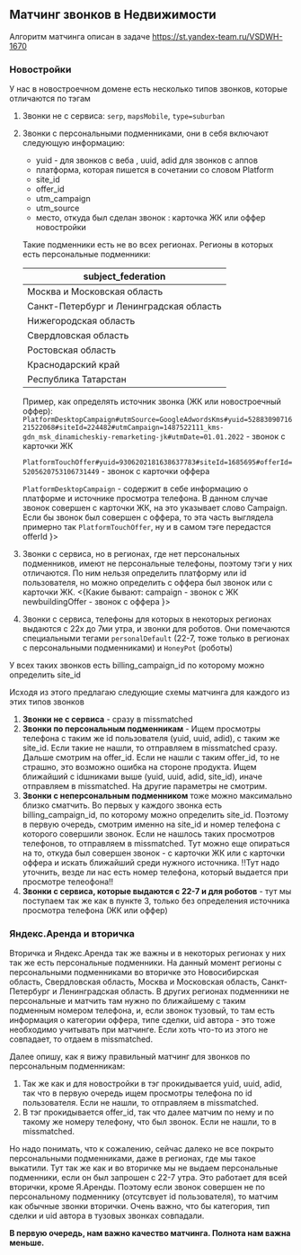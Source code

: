 ## Матчинг звонков в Недвижимости

Алгоритм матчинга описан в задаче https://st.yandex-team.ru/VSDWH-1670

### Новостройки
У нас в новостроечном домене есть несколько типов звонков, которые отличаются по тэгам

1. Звонки не с сервиса: `serp`, `mapsMobile`, `type=suburban`
2. Звонки с персональными подменниками, они в себя включают следующую информацию:
   - yuid - для звонков с веба , uuid, adid для звонков с аппов
   - платформа, которая пишется в сочетании со словом Platform
   - site_id 
   - offer_id
   - utm_campaign
   - utm_source
   - место, откуда был сделан звонок : карточка ЖК или оффер новостройки

   Такие подменники есть не во всех регионах. Регионы в которых есть персональные подменники:

   | subject_federation |
   |---|
   | Москва и Московская область |
   | Санкт-Петербург и Ленинградская область |
   | Нижегородская область |
   | Свердловская область |
   | Ростовская область |
   | Краснодарский край |
   | Республика Татарстан |

   Пример, как определять источник звонка (ЖК или новостроечный оффер): 
`PlatformDesktopCampaign#utmSource=GoogleAdwordsKms#yuid=5288309071621522068#siteId=224482#utmCampaign=1487522111_kms-gdn_msk_dinamicheskiy-remarketing-jk#utmDate=01.01.2022` - звонок с карточки ЖК

   `PlatformTouchOffer#yuid=9306202181638637783#siteId=1685695#offerId=5205620753106731449` - звонок с карточки оффера

   `PlatformDesktopCampaign` - содержит в себе информацию о платформе и источнике просмотра телефона. В данном случае звонок совершен с карточки ЖК, на это указывает слово Campaign. Если бы звонок был совершен с оффера, то эта часть выглядела примерно так `PlatformTouchOffer`, ну и в самом тэге передастся offerId
}>
3. Звонки с сервиса, но в регионах, где нет персональных подменников, имеют не персональные телефоны, поэтому тэги у них отличаются. По ним нельзя определить платформу или id пользователя, но можно определить с оффера был звонок или с карточки ЖК. 
<{Какие бывают:
campaign - звонок с ЖК
newbuildingOffer - звонок с оффера
}>

4. Звонки с сервиса, телефоны для которых в некоторых регионах выдаются с 22х до 7ми утра, и звонки для роботов. Они помечаются специальными тегами `personalDefault` (22-7, тоже только в регионах с персональными подменниками) и `HoneyPot` (роботы)

У всех таких звонков есть billing_campaign_id по которому можно определить site_id


Исходя из этого предлагаю следующие схемы матчинга для каждого из этих типов звонков

1. **Звонки не с сервиса** - сразу в missmatched
2. **Звонки по персональным подменникам** - Ищем просмотры телефона с таким же id пользователя (yuid, uuid, adid), с таким же site_id. Если такие не нашли, то отправляем в missmatched сразу. Дальше смотрим на offer_id. Если не нашли с таким offer_id, то не страшно, это возможно ошибка на стороне продукта. Ищем ближайший с idшниками выше (yuid, uuid, adid, site_id), иначе отправляем в missmatched. На другие параметры не смотрим. 
3. **Звонки с неперсональным подменником** тоже можно максимально близко сматчить. Во первых у каждого звонка есть billing_campaign_id, по которому можно определить site_id. Поэтому в первую очередь, смотрим именно на site_id и номер телефона с которого совершили звонок. Если не нашлось таких просмотров телефонов, то отправляем в missmatched. Тут можно еще опираться на то, откуда был совершен звонок - с карточки ЖК или с карточки оффера и искать ближайший среди нужного источника. !!Тут надо уточнить, везде ли нас есть номер телефона, который выдается при просмотре телеофона!!
4. **Звонки с сервиса, которые выдаются с 22-7 и для роботов** - тут мы поступаем так же как в пункте 3, только без определения источника просмотра телефона (ЖК или оффер)

### Яндекс.Аренда и вторичка

Вторичка и Яндекс.Аренда так же важны и в некоторых регионах у них так же есть персональные подменники. На данный момент регионы с персональными подменниками во вторичке это Новосибирская область, Свердловская область, Москва и Московская область, Санкт-Петербург и Ленинградская область. В других регионах подменники не персональные и матчить там нужно по ближайшему с таким подменным номером телефона, и, если звонок тузовый, то там есть информация о категории оффера, типе сделки, uid автора - это тоже необходимо учитывать при матчинге. Если хоть что-то из этого не совпадает, то отдаем в missmatched.

Далее опишу, как я вижу правильный матчинг для звонков по персональным подменникам:

1. Так же как и для новостройки в тэг прокидывается yuid, uuid, adid, так что в первую очередь ищем просмотры телефона по id пользователя. Если не нашли, то отправляем в missmatched.
2. В тэг прокидывается offer_id, так что далее матчим по нему и по такому же номеру телефону, что был звонок. Если не нашли, то в missmatched.

Но надо понимать, что к сожалению, сейчас далеко не все покрыто персональными подменниками, даже в регионах, где мы такое выкатили. Тут так же как и во вторичке мы не выдаем персональные подменники, если он был запрошен с 22-7 утра. Это работает для всей вторички, кроме Я.Аренды. Поэтому если звонок совершен не по персональному подменнику (отсутсвует id пользователя), то матчим как обычные звонки вторички. Очень важно, что бы категория, тип сделки и uid автора в тузовых звонках совпадали. 

**В первую очередь, нам важно качество матчинга. Полнота нам важна меньше.**
